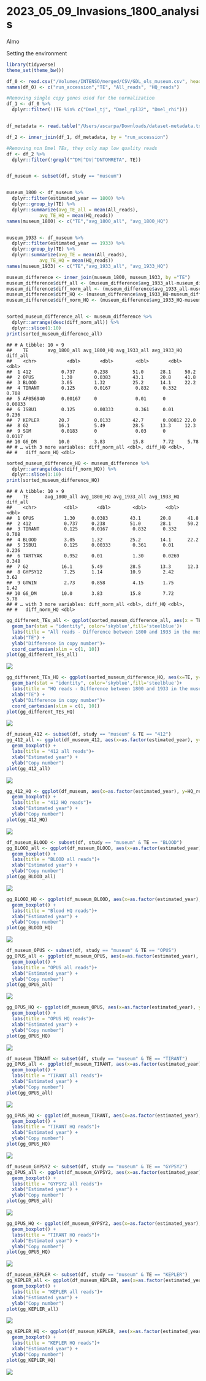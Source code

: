2023_05_09_Invasions_1800_analysis
================
Almo

Setting the environment

``` r
library(tidyverse)
theme_set(theme_bw())
```

``` r
df_0 <- read.csv("/Volumes/INTENSO/merged/CSV/GDL_ols_museum.csv", header = FALSE)
names(df_0) <- c("run_accession","TE", "All_reads", "HQ_reads")
```

``` r
#Removing single copy genes used for the normalization
df_1 <- df_0 %>%
  dplyr::filter(!(TE %in% c("Dmel_tj", "Dmel_rpl32", "Dmel_rhi")))


df_metadata <- read.table("/Users/ascarpa/Downloads/dataset-metadata.txt", sep = "\t", header = TRUE)

df_2 <- inner_join(df_1, df_metadata, by = "run_accession") 

#Removing non Dmel TEs, they only map low quality reads
df <- df_2 %>%
  dplyr::filter(!grepl("^DM|^DV|^DNTOMRETA", TE))


df_museum <- subset(df, study == "museum")


museum_1800 <- df_museum %>%
  dplyr::filter(estimated_year == 1800) %>%
  dplyr::group_by(TE) %>%
  dplyr::summarize(avg_TE_all = mean(All_reads),
            avg_TE_HQ = mean(HQ_reads))
names(museum_1800) <- c("TE","avg_1800_all", "avg_1800_HQ")


museum_1933 <- df_museum %>%
  dplyr::filter(estimated_year == 1933) %>%
  dplyr::group_by(TE) %>%
  dplyr::summarize(avg_TE = mean(All_reads),
            avg_TE_HQ = mean(HQ_reads))
names(museum_1933) <- c("TE","avg_1933_all", "avg_1933_HQ")

museum_difference <- inner_join(museum_1800, museum_1933, by ="TE")
museum_difference$diff_all <- (museum_difference$avg_1933_all-museum_difference$avg_1800_all)
museum_difference$diff_norm_all <- (museum_difference$avg_1933_all-museum_difference$avg_1800_all)/museum_difference$avg_1933_all
museum_difference$diff_HQ <- (museum_difference$avg_1933_HQ-museum_difference$avg_1800_HQ)
museum_difference$diff_norm_HQ <- (museum_difference$avg_1933_HQ-museum_difference$avg_1800_HQ)/museum_difference$avg_1933_HQ


sorted_museum_difference_all <- museum_difference %>%
  dplyr::arrange(desc(diff_norm_all)) %>%
  dplyr::slice(1:10)
print(sorted_museum_difference_all)
```

    ## # A tibble: 10 × 9
    ##    TE       avg_1800_all avg_1800_HQ avg_1933_all avg_1933_HQ diff_all
    ##    <chr>           <dbl>       <dbl>        <dbl>       <dbl>    <dbl>
    ##  1 412           0.737       0.238         51.0      28.1     50.2    
    ##  2 OPUS          1.30        0.0383        43.1      20.8     41.8    
    ##  3 BLOOD         3.05        1.32          25.2      14.1     22.2    
    ##  4 TIRANT        0.125       0.0167         0.832     0.332    0.708  
    ##  5 AF056940      0.00167     0              0.01      0        0.00833
    ##  6 ISBU1         0.125       0.00333        0.361     0.01     0.236  
    ##  7 KEPLER       20.7         0.0133        42.7       0.00812 22.0    
    ##  8 G2           16.1         5.49          28.5      13.3     12.3    
    ##  9 SGM           0.0183      0              0.03      0        0.0117 
    ## 10 G6_DM        10.0         3.83          15.8       7.72     5.78   
    ## # … with 3 more variables: diff_norm_all <dbl>, diff_HQ <dbl>,
    ## #   diff_norm_HQ <dbl>

``` r
sorted_museum_difference_HQ <- museum_difference %>%
  dplyr::arrange(desc(diff_norm_HQ)) %>%
  dplyr::slice(1:10)
print(sorted_museum_difference_HQ)
```

    ## # A tibble: 10 × 9
    ##    TE      avg_1800_all avg_1800_HQ avg_1933_all avg_1933_HQ diff_all
    ##    <chr>          <dbl>       <dbl>        <dbl>       <dbl>    <dbl>
    ##  1 OPUS           1.30      0.0383        43.1       20.8      41.8  
    ##  2 412            0.737     0.238         51.0       28.1      50.2  
    ##  3 TIRANT         0.125     0.0167         0.832      0.332     0.708
    ##  4 BLOOD          3.05      1.32          25.2       14.1      22.2  
    ##  5 ISBU1          0.125     0.00333        0.361      0.01      0.236
    ##  6 TARTYAK        0.952     0.01           1.30       0.0269    0.348
    ##  7 G2            16.1       5.49          28.5       13.3      12.3  
    ##  8 GYPSY12        7.25      1.14          10.9        2.42      3.62 
    ##  9 GTWIN          2.73      0.858          4.15       1.75      1.42 
    ## 10 G6_DM         10.0       3.83          15.8        7.72      5.78 
    ## # … with 3 more variables: diff_norm_all <dbl>, diff_HQ <dbl>,
    ## #   diff_norm_HQ <dbl>

``` r
gg_different_TEs_all <- ggplot(sorted_museum_difference_all, aes(x = TE, y = diff_all))+ 
  geom_bar(stat = "identity", color='skyblue',fill='steelblue')+
  labs(title = "All reads - Difference between 1800 and 1933 in the museum samples")+
  xlab("TE") +
  ylab("Difference in copy number")+
  coord_cartesian(xlim = c(1, 10))
plot(gg_different_TEs_all)
```

![](2023_05_09_Invasions_1800_analysis_files/figure-gfm/unnamed-chunk-4-1.png)<!-- -->

``` r
gg_different_TEs_HQ <- ggplot(sorted_museum_difference_HQ, aes(x=TE, y=diff_HQ))+ 
  geom_bar(stat = "identity", color='skyblue',fill='steelblue')+
  labs(title = "HQ reads - Difference between 1800 and 1933 in the museum samples")+
  xlab("TE") +
  ylab("Difference in copy number")+
  coord_cartesian(xlim = c(1, 10))
plot(gg_different_TEs_HQ)
```

![](2023_05_09_Invasions_1800_analysis_files/figure-gfm/unnamed-chunk-4-2.png)<!-- -->

``` r
df_museum_412 <- subset(df, study == "museum" & TE == "412")
gg_412_all <- ggplot(df_museum_412, aes(x=as.factor(estimated_year), y=All_reads)) + 
  geom_boxplot() +
  labs(title = "412 all reads")+
  xlab("Estimated year") +
  ylab("Copy number")
plot(gg_412_all)
```

![](2023_05_09_Invasions_1800_analysis_files/figure-gfm/unnamed-chunk-4-3.png)<!-- -->

``` r
gg_412_HQ <- ggplot(df_museum, aes(x=as.factor(estimated_year), y=HQ_reads)) + 
  geom_boxplot() +
  labs(title = "412 HQ reads")+
  xlab("Estimated year") +
  ylab("Copy number")
plot(gg_412_HQ)
```

![](2023_05_09_Invasions_1800_analysis_files/figure-gfm/unnamed-chunk-4-4.png)<!-- -->

``` r
df_museum_BLOOD <- subset(df, study == "museum" & TE == "BLOOD")
gg_BLOOD_all <- ggplot(df_museum_BLOOD, aes(x=as.factor(estimated_year), y=All_reads)) + 
  geom_boxplot() +
  labs(title = "BLOOD all reads")+
  xlab("Estimated year") +
  ylab("Copy number")
plot(gg_BLOOD_all)
```

![](2023_05_09_Invasions_1800_analysis_files/figure-gfm/unnamed-chunk-4-5.png)<!-- -->

``` r
gg_BLOOD_HQ <- ggplot(df_museum_BLOOD, aes(x=as.factor(estimated_year), y=HQ_reads)) + 
  geom_boxplot() +
  labs(title = "Blood HQ reads")+
  xlab("Estimated year") +
  ylab("Copy number")
plot(gg_BLOOD_HQ)
```

![](2023_05_09_Invasions_1800_analysis_files/figure-gfm/unnamed-chunk-4-6.png)<!-- -->

``` r
df_museum_OPUS <- subset(df, study == "museum" & TE == "OPUS")
gg_OPUS_all <- ggplot(df_museum_OPUS, aes(x=as.factor(estimated_year), y=All_reads)) + 
  geom_boxplot() +
  labs(title = "OPUS all reads")+
  xlab("Estimated year") +
  ylab("Copy number")
plot(gg_OPUS_all)
```

![](2023_05_09_Invasions_1800_analysis_files/figure-gfm/unnamed-chunk-4-7.png)<!-- -->

``` r
gg_OPUS_HQ <- ggplot(df_museum_OPUS, aes(x=as.factor(estimated_year), y=HQ_reads)) + 
  geom_boxplot() +
  labs(title = "OPUS HQ reads")+
  xlab("Estimated year") +
  ylab("Copy number")
plot(gg_OPUS_HQ)
```

![](2023_05_09_Invasions_1800_analysis_files/figure-gfm/unnamed-chunk-4-8.png)<!-- -->

``` r
df_museum_TIRANT <- subset(df, study == "museum" & TE == "TIRANT")
gg_OPUS_all <- ggplot(df_museum_TIRANT, aes(x=as.factor(estimated_year), y=All_reads)) + 
  geom_boxplot() +
  labs(title = "TIRANT all reads")+
  xlab("Estimated year") +
  ylab("Copy number")
plot(gg_OPUS_all)
```

![](2023_05_09_Invasions_1800_analysis_files/figure-gfm/unnamed-chunk-4-9.png)<!-- -->

``` r
gg_OPUS_HQ <- ggplot(df_museum_TIRANT, aes(x=as.factor(estimated_year), y=HQ_reads)) + 
  geom_boxplot() +
  labs(title = "TIRANT HQ reads")+
  xlab("Estimated year") +
  ylab("Copy number")
plot(gg_OPUS_HQ)
```

![](2023_05_09_Invasions_1800_analysis_files/figure-gfm/unnamed-chunk-4-10.png)<!-- -->

``` r
df_museum_GYPSY2 <- subset(df, study == "museum" & TE == "GYPSY2")
gg_OPUS_all <- ggplot(df_museum_GYPSY2, aes(x=as.factor(estimated_year), y=All_reads)) + 
  geom_boxplot() +
  labs(title = "GYPSY2 all reads")+
  xlab("Estimated year") +
  ylab("Copy number")
plot(gg_OPUS_all)
```

![](2023_05_09_Invasions_1800_analysis_files/figure-gfm/unnamed-chunk-4-11.png)<!-- -->

``` r
gg_OPUS_HQ <- ggplot(df_museum_GYPSY2, aes(x=as.factor(estimated_year), y=HQ_reads)) + 
  geom_boxplot() +
  labs(title = "TIRANT HQ reads")+
  xlab("Estimated year") +
  ylab("Copy number")
plot(gg_OPUS_HQ)
```

![](2023_05_09_Invasions_1800_analysis_files/figure-gfm/unnamed-chunk-4-12.png)<!-- -->

``` r
df_museum_KEPLER <- subset(df, study == "museum" & TE == "KEPLER")
gg_KEPLER_all <- ggplot(df_museum_KEPLER, aes(x=as.factor(estimated_year), y=All_reads)) + 
  geom_boxplot() +
  labs(title = "KEPLER all reads")+
  xlab("Estimated year") +
  ylab("Copy number")
plot(gg_KEPLER_all)
```

![](2023_05_09_Invasions_1800_analysis_files/figure-gfm/unnamed-chunk-4-13.png)<!-- -->

``` r
gg_KEPLER_HQ <- ggplot(df_museum_KEPLER, aes(x=as.factor(estimated_year), y=HQ_reads)) + 
  geom_boxplot() +
  labs(title = "KEPLER HQ reads")+
  xlab("Estimated year") +
  ylab("Copy number")
plot(gg_KEPLER_HQ)
```

![](2023_05_09_Invasions_1800_analysis_files/figure-gfm/unnamed-chunk-4-14.png)<!-- -->
